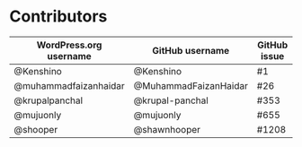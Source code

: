 # Contributors

| WordPress.org username | GitHub username | GitHub issue |
| ---- | ---- | ---- |
| @Kenshino | @Kenshino | #1 |
| @muhammadfaizanhaidar | @MuhammadFaizanHaidar | #26 |
| @krupalpanchal | @krupal-panchal | #353 |
| @mujuonly | @mujuonly | #655 |
| @shooper | @shawnhooper | #1208 |
